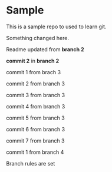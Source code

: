 # Sample

This is a sample repo to used to learn git.

Something changed here.

Readme updated from **branch 2**

**commit 2** in **branch 2**

commit 1 from brach 3

commit 2 from branch 3

commit 3 from branch 3

commit 4 from branch 3

commit 5 from branch 3

commit 6 from branch 3

commit 7 from branch 3

commit 1 from branch 4

Branch rules are set